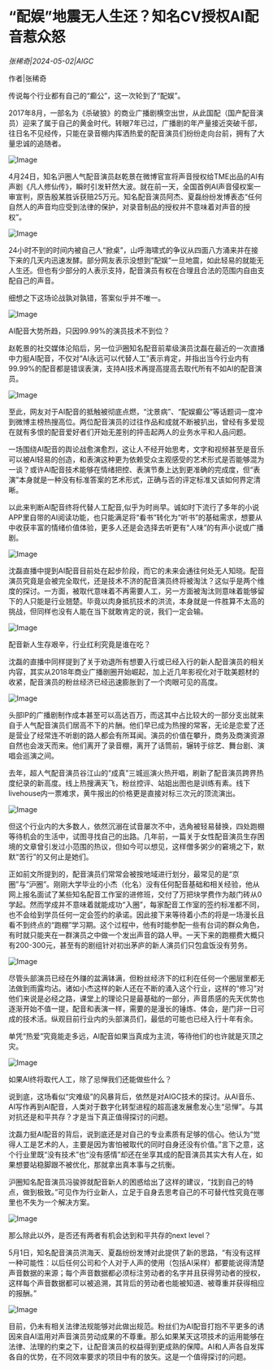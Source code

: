 # “配娱”地震无人生还？知名CV授权AI配音惹众怒

*张稀奇|2024-05-02|AIGC*

作者|张稀奇

传说每个行业都有自己的“癫公”，这一次轮到了“配娱”。

2017年8月，一部名为《杀破狼》的商业广播剧横空出世，从此国配（国产配音演员）迎来了属于自己的黄金时代。转眼7年已过，广播剧的年产量接近突破千部，往日名不见经传，只能在录音棚内挥洒热爱的配音演员们纷纷走向台前，拥有了大量忠诚的追随者。

![Image](http://static.ylzbl.com/uploads/ueditor/php/upload/image/20240502/1714661176837739.jpeg)

4月24日，知名沪圈人气配音演员赵乾景在微博官宣将声音授权给TME出品的AI有声剧《凡人修仙传》，瞬时引发轩然大波。就在前一天，全国首例AI声音侵权案一审宣判，原告殷某胜诉获赔25万元。知名配音演员阿杰、夏磊纷纷发博表态“任何自然人的声音均应受到法律的保护，对录音制品的授权并不意味着对声音的授权”。

![Image](http://static.ylzbl.com/uploads/ueditor/php/upload/image/20240502/1714661177325148.png)

24小时不到的时间内被自己人“掀桌”，山呼海啸式的争议从四面八方涌来并在接下来的几天内迅速发酵。部分网友表示没想到“配娱”一旦地震，如此轻易的就能无人生还。但也有少部分的人表示支持，配音演员有权在合理且合法的范围内自由支配自己的声音。

细想之下这场论战孰对孰错，答案似乎并不唯一。

![Image](http://static.ylzbl.com/uploads/ueditor/php/upload/image/20240502/1714661178607669.png)

AI配音大势所趋，只因99.99%的演员技术不到位？

赵乾景的社交媒体沦陷后，另一位沪圈知名配音前辈级演员沈磊在最近的一次直播中力挺AI配音，不仅对“AI永远可以代替人工”表示肯定，并指出当今行业内有99.99%的配音都是错误表演，支持AI技术再提高提高去取代所有不如AI的配音演员。

![Image](http://static.ylzbl.com/uploads/ueditor/php/upload/image/20240502/1714661178753257.jpeg)

至此，网友对于AI配音的抵触被彻底点燃，“沈景病”、“配娱癫公”等话题词一度冲到微博主榜热搜高位。两位配音演员的过往作品和成就不断被扒出，曾经有多爱现在就有多恨的配音爱好者们开始无差别的抨击起两人的业务水平和人品问题。

一场围绕AI配音的舆论战愈演愈烈，这让人不经开始思考，文字和视频甚至是音乐可以被AI轻易的创造，和表演这种更为依赖受众主观感受的艺术形式是否能够混为一谈？或许AI配音技术能够在情绪把控、表演节奏上达到更准确的完成度，但“表演”本身就是一种没有标准答案的艺术形式，正确与否的评定标准又该如何界定清晰。

以此来判断AI配音终将代替人工配音,似乎为时尚早。诚如时下流行了多年的小说APP里自带的AI阅读功能，也只能满足将“看书”转化为“听书”的基础需求，想要从中收获丰富的情绪价值体验，更多人还是会选择去听更有“人味”的有声小说或广播剧。

![Image](http://static.ylzbl.com/uploads/ueditor/php/upload/image/20240502/1714661179658704.jpeg)

沈磊直播中提到AI配音目前处在起步阶段，而它的未来会通往何处无人知晓。配音演员究竟是会被完全取代，还是技术不济的配音演员终将被淘汰？这似乎是两个维度的探讨。一方面，被取代意味着不再需要人工，另一方面被淘汰则意味着能够留下的人只能是行业翘楚。毕竟以肉身抵抗技术的洪流，本身就是一件胜算不太高的挑战，但同样也没有人能在当下就敢肯定的说，我们一定会输。

![Image](http://static.ylzbl.com/uploads/ueditor/php/upload/image/20240502/1714661180246467.png)

配音新人生存艰辛，行业红利究竟是谁在吃？

沈磊的直播中同样提到了关于劝退所有想要入行或已经入行的新人配音演员的相关内容，其实从2018年商业广播剧圈开始崛起，加上近几年影视化对于耽美题材的收紧，配音演员的粉丝经济已经迅速膨胀到了一个肉眼可见的高度。

![Image](http://static.ylzbl.com/uploads/ueditor/php/upload/image/20240502/1714661180615868.jpeg)

头部IP的广播剧制作成本甚至可以高达百万，而这其中占比较大的一部分支出就来自于人气配音演员们居高不下的片酬。他们早已成为热搜的常客，无论是恋爱了还是营业了经常连不听剧的路人都会有所耳闻。演员的价值在攀升，商务及商演资源自然也会泼天而来。他们离开了录音棚，离开了话筒前，辗转于综艺、舞台剧、演唱会巡演之间。

去年，超人气配音演员谷江山的“成真”三城巡演火热开唱，刷新了配音演员跨界热度纪录的新高度。线上热搜满天飞，粉丝控评、站姐出图也是训练有素。线下livehouse内一票难求，黄牛报出的价格更是直接对标三次元的顶流演出。

![Image](http://static.ylzbl.com/uploads/ueditor/php/upload/image/20240502/1714661181620060.png)

但这个行业内的大多数人，依然沉溺在试音屡次不中，选角被轻易替换，四处跑棚等待机会的生活中，试图寻找自己的出路。几年前，一篇关于女性配音演员生存困境的文章曾引发过小范围的热议，但如今可以想见，这样僧多粥少的窘境之下，默默“苦行”的又何止是她们。

正如前文所提到的，配音演员们常常会被按地域进行划分，最常见的是“京圈”与“沪圈”。刚刚大学毕业的小杰（化名）没有任何配音基础和相关经验，他从网上报名面试了某些知名配音工作室的进修班，交付了万把块学费作为敲门砖从0学起。然而学成并不意味着就能成功“入圈”，每家配音工作室的签约标准都不同，也不会给到学员任何一定会签约的承诺。因此接下来等待着小杰的将是一场漫长且看不到终点的“跑棚”学习期。这个过程中，他有时能参配一些有台词的群众角色，有时就只能夹在一群演员之中做一个发出声音的路人甲。一天下来的跑棚费大概只有200-300元，甚至有的剧组针对初出茅庐的新人演员们只包盒饭没有劳务。

![Image](http://static.ylzbl.com/uploads/ueditor/php/upload/image/20240502/1714661182943725.jpeg)

尽管头部演员已经在外赚的盆满钵满，但粉丝经济下的红利在任何一个圈层里都无法做到雨露均沾。诸如小杰这样的新人还在不断的涌入这个行业，这样的“修习”对他们来说是必经之路，课堂上的理论只是最基础的一部分，声音质感的先天优势也逐渐开始不值一提，配音和表演一样，需要的是漫长的锤炼、体会，是门非一日可成的技术活。纵观目前行业内的头部演员们，最低的可能也已经入行十年有余。

单凭“热爱”究竟能走多远，AI配音如果当真成为主流，等待他们的也许就是灭顶之灾。

![Image](http://static.ylzbl.com/uploads/ueditor/php/upload/image/20240502/1714661182433271.png)

如果AI终将取代人工，除了忌惮我们还能做些什么？

说到底，这场看似“灾难级”的风暴背后，依然是对AIGC技术的探讨。从AI音乐、AI写作再到AI配音，人类对于数字化转型进程的超高速发展愈发心生“忌惮”。与其对抗还是和平共存？才是当下真正值得探讨的问题。

沈磊力挺AI配音的背后，说到底还是对自己的专业素质有足够的信心。他认为“觉得人工是艺术的人，主要是因为害怕被取代的同时自身还没有价值。”言下之意，这个行业里既“没有技术”也“没有感情”却还在坐享其成的配音演员其实大有人在，如果想要站稳脚跟不被优化，那就拿出真本事与之抗衡。

沪圈知名配音演员冯骏骅就配音新人的困惑给出了这样的建议，“找到自己的特点，做到极致。”可见作为行业新人，立足于自身去思考自己的不可替代性究竟在哪里也不失为一个解决方案。

![Image](http://static.ylzbl.com/uploads/ueditor/php/upload/image/20240502/1714661183796492.png)

那么除此以外，是否还有两者有机会达到和平共存的next level？

5月1日，知名配音演员洪海天、夏磊纷纷发博对此提供了新的思路，“有没有这样一种可能性：以后任何公司和个人对于人声的使用（包括AI采样）都要能说得清楚声音数据的来源；每个声音数据都必须标注劳动者的名字并且获得劳动者的授权，这样每个声音数据都可以被追溯，其背后的劳动者也能被知道、被尊重并获得相应的报酬。”

![Image](http://static.ylzbl.com/uploads/ueditor/php/upload/image/20240502/1714661184651269.png)

目前，仍未有相关法律法规能够对此做出规范。粉丝们为AI配音打抱不平更多的诱因来自AI滥用对声音演员劳动成果的不尊重。那么如果某天这项技术的运用能够在法律、法理的约束之下，让配音演员的权益得到更成熟的保障。AI和人声各自发挥各自的优势，在不同效率要求的项目中有的放矢。这是一个值得探讨的问题。

